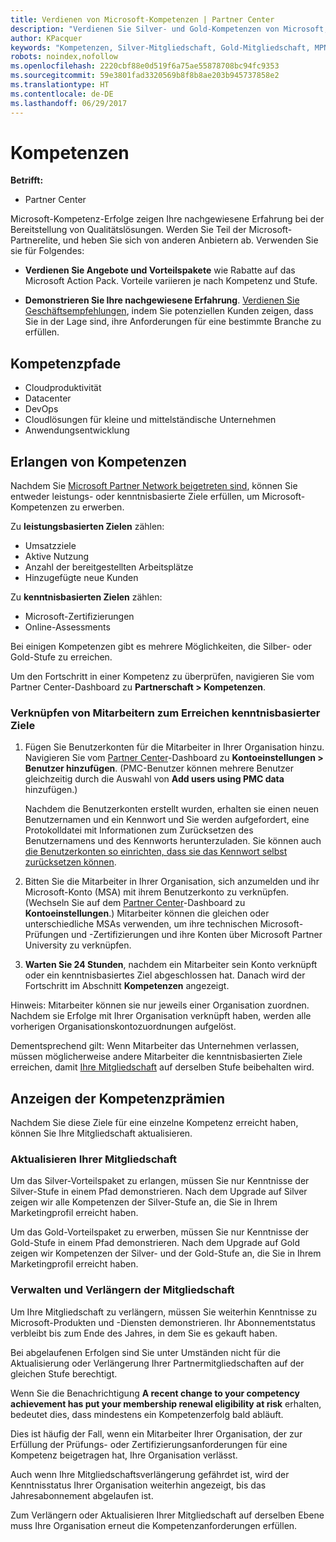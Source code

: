 ```yaml
---
title: Verdienen von Microsoft-Kompetenzen | Partner Center
description: "Verdienen Sie Silver- und Gold-Kompetenzen von Microsoft, um Ihre nachgewiesene Erfahrung bei der Bereitstellung von Qualitätslösungen in einem speziellen Geschäftsbereich zu demonstrieren."
author: KPacquer
keywords: "Kompetenzen, Silver-Mitgliedschaft, Gold-Mitgliedschaft, MPN, MAPS, Sachverständnis"
robots: noindex,nofollow
ms.openlocfilehash: 2220cbf88e0d519f6a75ae55878708bc94fc9353
ms.sourcegitcommit: 59e3801fad3320569b8f8b8ae203b945737858e2
ms.translationtype: HT
ms.contentlocale: de-DE
ms.lasthandoff: 06/29/2017
---
```

# <a name="competencies"></a>Kompetenzen

**Betrifft:**
-  Partner Center

Microsoft-Kompetenz-Erfolge zeigen Ihre nachgewiesene Erfahrung bei der Bereitstellung von Qualitätslösungen. Werden Sie Teil der Microsoft-Partnerelite, und heben Sie sich von anderen Anbietern ab. Verwenden Sie sie für Folgendes: 

*  **Verdienen Sie Angebote und Vorteilspakete** wie Rabatte auf das Microsoft Action Pack. Vorteile variieren je nach Kompetenz und Stufe. 

*  **Demonstrieren Sie Ihre nachgewiesene Erfahrung**. [Verdienen Sie Geschäftsempfehlungen](referrals.md), indem Sie potenziellen Kunden zeigen, dass Sie in der Lage sind, ihre Anforderungen für eine bestimmte Branche zu erfüllen.

## <a href="" id="attainment_paths"></a> Kompetenzpfade

- Cloudproduktivität
- Datacenter
- DevOps
- Cloudlösungen für kleine und mittelständische Unternehmen
- Anwendungsentwicklung

## <a name="earn-competencies"></a>Erlangen von Kompetenzen

Nachdem Sie [Microsoft Partner Network beigetreten sind](manage-your-partner-network-membership.md), können Sie entweder leistungs- oder kenntnisbasierte Ziele erfüllen, um Microsoft-Kompetenzen zu erwerben. 

Zu **leistungsbasierten Zielen** zählen: 
* Umsatzziele
* Aktive Nutzung
* Anzahl der bereitgestellten Arbeitsplätze
* Hinzugefügte neue Kunden

Zu **kenntnisbasierten Zielen** zählen: 
* Microsoft-Zertifizierungen
* Online-Assessments 

Bei einigen Kompetenzen gibt es mehrere Möglichkeiten, die Silber- oder Gold-Stufe zu erreichen.

Um den Fortschritt in einer Kompetenz zu überprüfen, navigieren Sie vom Partner Center-Dashboard zu **Partnerschaft > Kompetenzen**. 

### <a href="" id="associating_achievements"></a>Verknüpfen von Mitarbeitern zum Erreichen kenntnisbasierter Ziele

1.  Fügen Sie Benutzerkonten für die Mitarbeiter in Ihrer Organisation hinzu. Navigieren Sie vom [Partner Center](http://partnercenter.microsoft.com)-Dashboard zu **Kontoeinstellungen > Benutzer hinzufügen**. (PMC-Benutzer können mehrere Benutzer gleichzeitig durch die Auswahl von **Add users using PMC data** hinzufügen.)

    Nachdem die Benutzerkonten erstellt wurden, erhalten sie einen neuen Benutzernamen und ein Kennwort und Sie werden aufgefordert, eine Protokolldatei mit Informationen zum Zurücksetzen des Benutzernamens und des Kennworts herunterzuladen. Sie können auch [die Benutzerkonten so einrichten, dass sie das Kennwort selbst zurücksetzen können](https://docs.microsoft.com/en-us/azure/active-directory/active-directory-passwords-getting-started).

2. Bitten Sie die Mitarbeiter in Ihrer Organisation, sich anzumelden und ihr Microsoft-Konto (MSA) mit ihrem Benutzerkonto zu verknüpfen. (Wechseln Sie auf dem [Partner Center](http://partnercenter.microsoft.com)-Dashboard zu **Kontoeinstellungen**.) Mitarbeiter können die gleichen oder unterschiedliche MSAs verwenden, um ihre technischen Microsoft-Prüfungen und -Zertifizierungen und ihre Konten über Microsoft Partner University zu verknüpfen.

3.  **Warten Sie 24 Stunden**, nachdem ein Mitarbeiter sein Konto verknüpft oder ein kenntnisbasiertes Ziel abgeschlossen hat. Danach wird der Fortschritt im Abschnitt **Kompetenzen** angezeigt.

Hinweis: Mitarbeiter können sie nur jeweils einer Organisation zuordnen. Nachdem sie Erfolge mit Ihrer Organisation verknüpft haben, werden alle vorherigen Organisationskontozuordnungen aufgelöst.

Dementsprechend gilt: Wenn Mitarbeiter das Unternehmen verlassen, müssen möglicherweise andere Mitarbeiter die kenntnisbasierten Ziele erreichen, damit [Ihre Mitgliedschaft](#maintaining_membership) auf derselben Stufe beibehalten wird.

## <a name="display-your-competency-awards"></a>Anzeigen der Kompetenzprämien

Nachdem Sie diese Ziele für eine einzelne Kompetenz erreicht haben, können Sie Ihre Mitgliedschaft aktualisieren.

### <a name="upgrade-your-membership"></a>Aktualisieren Ihrer Mitgliedschaft

Um das Silver-Vorteilspaket zu erlangen, müssen Sie nur Kenntnisse der Silver-Stufe in einem Pfad demonstrieren. Nach dem Upgrade auf Silver zeigen wir alle Kompetenzen der Silver-Stufe an, die Sie in Ihrem Marketingprofil erreicht haben. 

Um das Gold-Vorteilspaket zu erwerben, müssen Sie nur Kenntnisse der Gold-Stufe in einem Pfad demonstrieren. Nach dem Upgrade auf Gold zeigen wir Kompetenzen der Silver- und der Gold-Stufe an, die Sie in Ihrem Marketingprofil erreicht haben. 

### <a href="" id="#maintain_membership"></a> Verwalten und Verlängern der Mitgliedschaft

Um Ihre Mitgliedschaft zu verlängern, müssen Sie weiterhin Kenntnisse zu Microsoft-Produkten und -Diensten demonstrieren. Ihr Abonnementstatus verbleibt bis zum Ende des Jahres, in dem Sie es gekauft haben.

Bei abgelaufenen Erfolgen sind Sie unter Umständen nicht für die Aktualisierung oder Verlängerung Ihrer Partnermitgliedschaften auf der gleichen Stufe berechtigt. 

Wenn Sie die Benachrichtigung **A recent change to your competency achievement has put your membership renewal eligibility at risk** erhalten, bedeutet dies, dass mindestens ein Kompetenzerfolg bald abläuft. 

Dies ist häufig der Fall, wenn ein Mitarbeiter Ihrer Organisation, der zur Erfüllung der Prüfungs- oder Zertifizierungsanforderungen für eine Kompetenz beigetragen hat, Ihre Organisation verlässt. 

Auch wenn Ihre Mitgliedschaftsverlängerung gefährdet ist, wird der Kenntnisstatus Ihrer Organisation weiterhin angezeigt, bis das Jahresabonnement abgelaufen ist.

Zum Verlängern oder Aktualisieren Ihrer Mitgliedschaft auf derselben Ebene muss Ihre Organisation erneut die Kompetenzanforderungen erfüllen.

